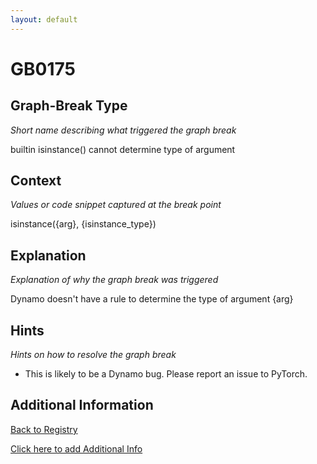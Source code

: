 ```yaml
---
layout: default
---
```

# GB0175

## Graph-Break Type
*Short name describing what triggered the graph break*

builtin isinstance() cannot determine type of argument

## Context
*Values or code snippet captured at the break point*

isinstance({arg}, {isinstance_type})

## Explanation
*Explanation of why the graph break was triggered*

Dynamo doesn't have a rule to determine the type of argument {arg}

## Hints
*Hints on how to resolve the graph break*

- This is likely to be a Dynamo bug. Please report an issue to PyTorch.


## Additional Information

<!-- ADDITIONAL INFORMATION START - Add custom information below this line -->

<!-- ADDITIONAL INFORMATION END -->

[Back to Registry](../index.html)

[Click here to add Additional Info](https://github.com/pytorch-labs/compile-graph-break-site/edit/main/docs/gb/gb0175.md)

